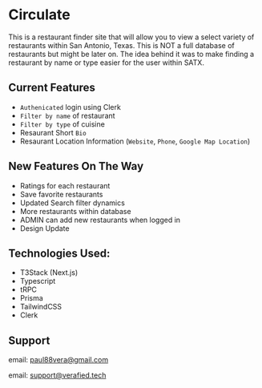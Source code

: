 # Circulate

This is a restaurant finder site that will allow you to view a select variety of restaurants within San Antonio, Texas. This is NOT a full database of restaurants but might be later on. The idea behind it was to make finding a restaurant by name or type easier for the user within SATX.

## Current Features
- `Authenicated` login using Clerk
- `Filter by name` of restaurant
- `Filter by type` of cuisine
- Resaurant Short `Bio`
- Resaurant Location Information (`Website`, `Phone`, `Google Map Location`)

## New Features On The Way
- Ratings for each restaurant
- Save favorite restaurants
- Updated Search filter dynamics
- More restaurants within database
- ADMIN can add new restaurants when logged in
- Design Update

## Technologies Used:
- T3Stack (Next.js)
- Typescript
- tRPC
- Prisma
- TailwindCSS
- Clerk

## Support
email: paul88vera@gmail.com

email: support@verafied.tech